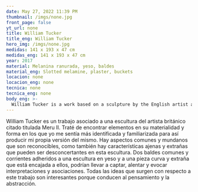 ```yaml
---
date: May 27, 2022 11:39 PM
thumbnail: /imgs/none.jpg
front_page: false
yt_url: none
title: William Tucker
title_eng: William Tucker
hero_img: /imgs/none.jpg
medidas: 141 x 193 x 47 cm
medidas_eng: 141 x 193 x 47 cm
year: 2017
material: Melanina ranurada, yeso, baldes
material_eng: Slotted melamine, plaster, buckets
locacion: none
locacion_eng: none
tecnica: none
tecnica_eng: none
body_eng: >-
  William Tucker is a work based on a sculpture by the English artist aforementioned titled Meru II (1964.) I tried to look for elements in its materiality and form that I felt most identified and related to so that I could produce my own version of it.  There are common and mundane features that are recognizable, as there are foreign and bizarre aspects that can be puzzling in this sculpture.  A common bucket attached to a plaster sculpture with a curved and strange melamine object that is fitted to it might engage, encourage and evoke interpretation and associations.  All of the ideas that come to mind observing this work are intriguing because they lead to thinking and abstraction.
---
```

William Tucker es un trabajo asociado a una escultura del artista británico citado titulada Meru II.  Traté de encontrar elementos en su materialidad y forma en los que yo me sentía más identificada y familiarizada para así producir mi propia versión del mismo.  Hay aspectos comunes y mundanos que son reconocibles, como también hay características ajenas y extrañas que pueden ser desconcertantes en esta escultura.  Dos baldes comunes y corrientes adheridos a una escultura en yeso y a una pieza curva y extraña que está encajada a ellos, podrían llevar a captar, alentar y evocar interpretaciones y asociaciones.  Todas las ideas que surgen con respecto a este trabajo son interesantes porque conducen al pensamiento y la abstracción.